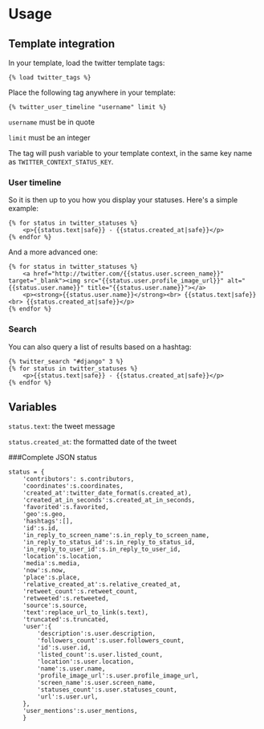 Usage
=====

## Template integration

In your template, load the twitter template tags:

	{% load twitter_tags %}

Place the following tag anywhere in your template:

	{% twitter_user_timeline "username" limit %}

`username` must be in quote

`limit` must be an integer

The tag will push variable to your template context, in the same key name as `TWITTER_CONTEXT_STATUS_KEY`.


### User timeline

So it is then up to you how you display your statuses. Here's a simple example:

	{% for status in twitter_statuses %}
		<p>{{status.text|safe}} - {{status.created_at|safe}}</p>
	{% endfor %}
	
And a more advanced one:

	{% for status in twitter_statuses %}
		<a href="http://twitter.com/{{status.user.screen_name}}" target="_blank"><img src="{{status.user.profile_image_url}}" alt="{{status.user.name}}" title="{{status.user.name}}"></a>
		<p><strong>{{status.user.name}}</strong><br> {{status.text|safe}}<br> {{status.created_at|safe}}</p>
	{% endfor %}
	
### Search

You can also query a list of results based on a hashtag:
	
	{% twitter_search "#django" 3 %}
	{% for status in twitter_statuses %}
	    <p>{{status.text|safe}} - {{status.created_at|safe}}</p>
	{% endfor %}
	

## Variables

`status.text`: the tweet message

`status.created_at`: the formatted date of the tweet

###Complete JSON status

	status = {
		'contributors': s.contributors,
		'coordinates':s.coordinates, 
		'created_at':twitter_date_format(s.created_at),
		'created_at_in_seconds':s.created_at_in_seconds, 
		'favorited':s.favorited, 
		'geo':s.geo, 
		'hashtags':[], 
		'id':s.id, 
		'in_reply_to_screen_name':s.in_reply_to_screen_name, 
		'in_reply_to_status_id':s.in_reply_to_status_id, 
		'in_reply_to_user_id':s.in_reply_to_user_id, 
		'location':s.location, 
		'media':s.media, 
		'now':s.now, 
		'place':s.place, 
		'relative_created_at':s.relative_created_at, 
		'retweet_count':s.retweet_count, 
		'retweeted':s.retweeted, 
		'source':s.source, 
		'text':replace_url_to_link(s.text),
		'truncated':s.truncated, 
		'user':{
			'description':s.user.description, 
			'followers_count':s.user.followers_count, 
			'id':s.user.id, 
			'listed_count':s.user.listed_count, 
			'location':s.user.location, 
			'name':s.user.name, 
			'profile_image_url':s.user.profile_image_url, 
			'screen_name':s.user.screen_name, 
			'statuses_count':s.user.statuses_count, 
			'url':s.user.url,
		}, 
		'user_mentions':s.user_mentions,
		}